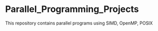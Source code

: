 # Parallel_Programming_Projects
This repository contains parallel programs using SIMD, OpenMP, POSIX
